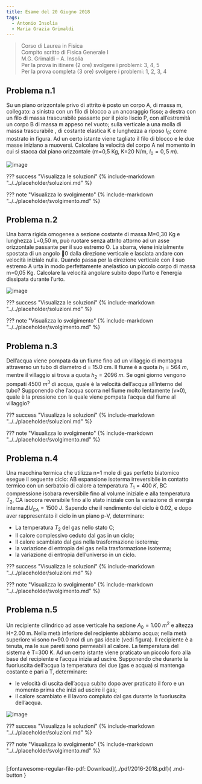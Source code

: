 ```yaml
---
title: Esame del 20 Giugno 2018
tags:
  - Antonio Insolia
  - Maria Grazia Grimaldi
---
```


>Corso di Laurea in Fisica <br>
Compito scritto di Fisica Generale I <br>
M.G. Grimaldi – A. Insolia <br>
Per la prova in itinere (2 ore) svolgere i problemi: 3, 4, 5 <br>
Per la prova completa (3 ore) svolgere i problemi: 1, 2, 3, 4 <br>

## Problema n.1
Su un piano orizzontale privo di attrito è posto un corpo A, di massa m, collegato: a sinistra con un filo di blocco a un ancoraggio fisso; a destra con un filo di massa trascurabile passante per il piolo liscio P, con all’estremità un corpo B di massa m appeso nel vuoto; sulla verticale a una molla di massa trascurabile , di costante elastica K e lunghezza a riposo $l_0$; come mostrato in figura. Ad un certo istante viene tagliato il filo di blocco e le due masse iniziano a muoversi. Calcolare la velocità del corpo A nel momento in cui si stacca dal piano orizzontale (m=0,5 Kg, K=20 N/m, $l_0=0,5 \; m$).

![image](https://user-images.githubusercontent.com/77018886/153272267-9e8877d5-c7d7-48c2-863b-86cc469c95d4.png)

??? success "Visualizza le soluzioni"
    {% include-markdown "../../placeholder/soluzioni.md" %}

??? note "Visualizza lo svolgimento"
    {% include-markdown "../../placeholder/svolgimento.md" %}

## Problema n.2
Una barra rigida omogenea a sezione costante di massa M=0,30 Kg e lunghezza L=0,50 m, può ruotare senza attrito attorno ad un asse orizzontale passante per il suo estremo O. La sbarra, viene inizialmente spostata di un angolo 0 dalla direzione verticale e lasciata andare con velocità iniziale nulla. Quando passa per la direzione verticale con il suo estremo A urta in modo perfettamente anelastico un piccolo corpo di massa m=0,05 Kg. Calcolare la velocità angolare subito dopo l’urto e l’energia dissipata durante l’urto.

![image](https://user-images.githubusercontent.com/77018886/153272298-befc6284-30b7-4980-9cc5-1928055de445.png)

??? success "Visualizza le soluzioni"
    {% include-markdown "../../placeholder/soluzioni.md" %}

??? note "Visualizza lo svolgimento"
    {% include-markdown "../../placeholder/svolgimento.md" %}

## Problema n.3
Dell’acqua viene pompata da un fiume fino ad un villaggio di montagna attraverso un tubo di diametro d = 15.0 cm. Il fiume è a quota $h_1 = 564 \; m$, mentre il villaggio si trova a quota $h_2 = 2096 \; m$. Se ogni giorno vengono pompati 4500 $m^3$ di acqua, quale è la velocità dell’acqua all’interno del tubo? Supponendo che l’acqua scorra nel fiume molto lentamente (v≈0), quale è la pressione con la quale viene pompata l’acqua dal fiume al villaggio?

??? success "Visualizza le soluzioni"
    {% include-markdown "../../placeholder/soluzioni.md" %}

??? note "Visualizza lo svolgimento"
    {% include-markdown "../../placeholder/svolgimento.md" %}

## Problema n.4
Una macchina termica che utilizza n=1 mole di gas perfetto biatomico esegue il seguente ciclo: AB espansione isoterma irreversibile in contatto termico con un serbatoio di calore a temperatura $T_1=400 \; K$, BC compressione isobara reversibile fino al volume iniziale e alla temperatura $T_2$, CA isocora reversibile fino allo stato iniziale con la variazione di energia interna $ΔU_{CA}=1500 \; J$. Sapendo che il rendimento del ciclo è 0.02, e dopo aver rappresentato il ciclo in un piano p-V, determinare:

- La temperatura $T_2$ del gas nello stato C;
- Il calore complessivo ceduto dal gas in un ciclo;
- Il calore scambiato dal gas nella trasformazione isoterma;
- la variazione di entropia del gas nella trasformazione isoterma;
- la variazione di entropia dell’universo in un ciclo.

??? success "Visualizza le soluzioni"
    {% include-markdown "../../placeholder/soluzioni.md" %}

??? note "Visualizza lo svolgimento"
    {% include-markdown "../../placeholder/svolgimento.md" %}

## Problema n.5
Un recipiente cilindrico ad asse verticale ha sezione $A_0=1.00 \; m^2$ e altezza H=2.00 m. Nella metà inferiore del recipiente abbiamo acqua; nella metà superiore vi sono n=90.0 mol di un gas ideale (vedi figura). Il recipiente è a tenuta, ma le sue pareti sono permeabili al calore. La temperatura del sistema è T=300 K. Ad un certo istante viene praticato un piccolo foro alla base del recipiente e l’acqua inizia ad uscire. Supponendo che durante la fuoriuscita dell’acqua la temperatura dei due (gas e acqua) si mantenga costante e pari a T, determinare: 

- le velocità di uscita dell’acqua subito dopo aver praticato il foro e un momento prima che inizi ad uscire il gas; 
- il calore scambiato e il lavoro compiuto dal gas durante la fuoriuscita dell’acqua.

![image](https://user-images.githubusercontent.com/77018886/153272347-e85824ee-9a9f-4936-b612-8f0725e33b21.png)

??? success "Visualizza le soluzioni"
    {% include-markdown "../../placeholder/soluzioni.md" %}

??? note "Visualizza lo svolgimento"
    {% include-markdown "../../placeholder/svolgimento.md" %}

<br>
[:fontawesome-regular-file-pdf: Download](../pdf/2016-2018.pdf){ .md-button }